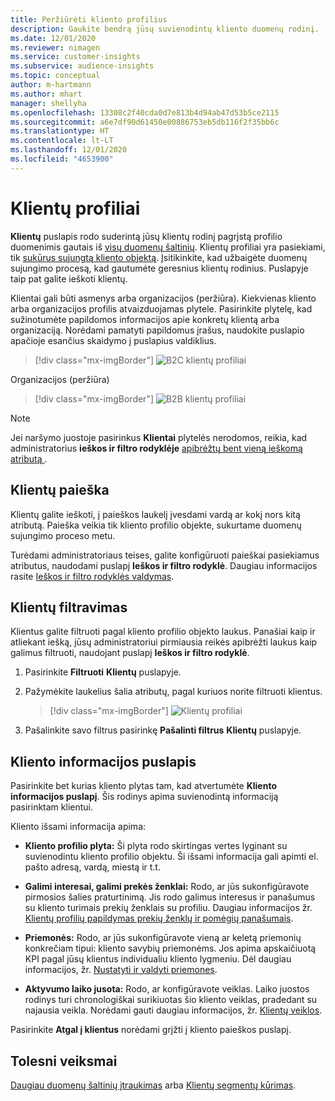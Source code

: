 ```yaml
---
title: Peržiūrėti kliento profilius
description: Gaukite bendrą jūsų suvienodintų kliento duomenų rodinį.
ms.date: 12/01/2020
ms.reviewer: nimagen
ms.service: customer-insights
ms.subservice: audience-insights
ms.topic: conceptual
author: m-hartmann
ms.author: mhart
manager: shellyha
ms.openlocfilehash: 13308c2f40cda0d7e813b4d94ab47d53b5ce2115
ms.sourcegitcommit: a6e7df90d61450e00886753eb5db116f2f35bb6c
ms.translationtype: HT
ms.contentlocale: lt-LT
ms.lasthandoff: 12/01/2020
ms.locfileid: "4653900"
---
```

# <a name="customer-profiles"></a>Klientų profiliai

**Klientų** puslapis rodo suderintą jūsų klientų rodinį pagrįstą profilio duomenimis gautais iš [visų duomenų šaltinių](data-sources.md). Klientų profiliai yra pasiekiami, tik [sukūrus sujungtą kliento objektą](data-unification.md). Įsitikinkite, kad užbaigėte duomenų sujungimo procesą, kad gautumėte geresnius klientų rodinius. Puslapyje taip pat galite ieškoti klientų.

Klientai gali būti asmenys arba organizacijos (peržiūra). Kiekvienas kliento arba organizacijos profilis atvaizduojamas plytele. Pasirinkite plytelę, kad sužinotumėte papildomos informacijos apie konkretų klientą arba organizaciją. Norėdami pamatyti papildomus įrašus, naudokite puslapio apačioje esančius skaidymo į puslapius valdiklius.

> [!div class="mx-imgBorder"] 
> ![B2C klientų profiliai](media/profiles-customers.png "B2C klientų profiliai")

Organizacijos (peržiūra)
> [!div class="mx-imgBorder"] 
> ![B2B klientų profiliai](media/profile-customers-b2b.png "B2B klientų profiliai")

> [!NOTE]
> Jei naršymo juostoje pasirinkus **Klientai** plytelės nerodomos, reikia, kad administratorius **ieškos ir filtro rodyklėje** [apibrėžtų bent vieną ieškomą atributą ](search-filter-index.md).

## <a name="search-for-customers"></a>Klientų paieška

Klientų galite ieškoti, į paieškos laukelį įvesdami vardą ar kokį nors kitą atributą. Paieška veikia tik kliento profilio objekte, sukurtame duomenų sujungimo proceso metu.

Turėdami administratoriaus teises, galite konfigūruoti paieškai pasiekiamus atributus, naudodami puslapį **Ieškos ir filtro rodyklė**. Daugiau informacijos rasite [Ieškos ir filtro rodyklės valdymas](search-filter-index.md).

## <a name="filter-customers"></a>Klientų filtravimas

Klientus galite filtruoti pagal kliento profilio objekto laukus. Panašiai kaip ir atliekant iešką, jūsų administratoriui pirmiausia reikės apibrėžti laukus kaip galimus filtruoti, naudojant puslapį **Ieškos ir filtro rodyklė**.

1. Pasirinkite **Filtruoti**  **Klientų** puslapyje.

2. Pažymėkite laukelius šalia atributų, pagal kuriuos norite filtruoti klientus.

   > [!div class="mx-imgBorder"] 
   > ![Klientų profiliai](media/profiles-customers3.png "Klientų profiliai")

3. Pašalinkite savo filtrus pasirinkę **Pašalinti filtrus** **Klientų** puslapyje.

##  <a name="customer-details-page"></a>Kliento informacijos puslapis

Pasirinkite bet kurias kliento plytas tam, kad atvertumėte **Kliento informacijos puslapį**. Šis rodinys apima suvienodintą informaciją pasirinktam klientui.

Kliento išsami informacija apima:

-   **Kliento profilio plyta:** Ši plyta rodo skirtingas vertes lyginant su suvienodintu kliento profilio objektu. Ši išsami informacija gali apimti el. pašto adresą, vardą, miestą ir t.t. 

-   **Galimi interesai, galimi prekės ženklai:** Rodo, ar jūs sukonfigūravote pirmosios šalies praturtinimą. Jis rodo galimus interesus ir panašumus su kliento turimais prekių ženklais su profiliu. Daugiau informacijos žr. [Klientų profilių papildymas prekių ženklų ir pomėgių panašumais](enrichment-microsoft-graph.md).

-   **Priemonės:** Rodo, ar jūs sukonfigūravote vieną ar keletą priemonių konkrečiam tipui: kliento savybių priemonėms. Jos apima apskaičiuotą KPI pagal jūsų klientus individualiu kliento lygmeniu. Dėl daugiau informacijos, žr. [Nustatyti ir valdyti priemones](measures.md).

-   **Aktyvumo laiko jusota:** Rodo, ar konfigūravote veiklas. Laiko juostos rodinys turi chronologiškai surikiuotas šio kliento veiklas, pradedant su najausia veikla. Norėdami gauti daugiau informacijos, žr. [Klientų veiklos](activities.md).

Pasirinkite **Atgal į klientus** norėdami grįžti į kliento paieškos puslapį.

## <a name="next-steps"></a>Tolesni veiksmai

[Daugiau duomenų šaltinių įtraukimas](data-sources.md) arba [Klientų segmentų kūrimas](segments.md).
